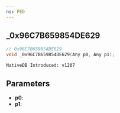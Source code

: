 ```yaml
---
ns: PED
---
```

## _0x96C7B659854DE629

```c
// 0x96C7B659854DE629
void _0x96C7B659854DE629(Any p0, Any p1);
```

```
NativeDB Introduced: v1207
```

## Parameters
* **p0**:
* **p1**:

